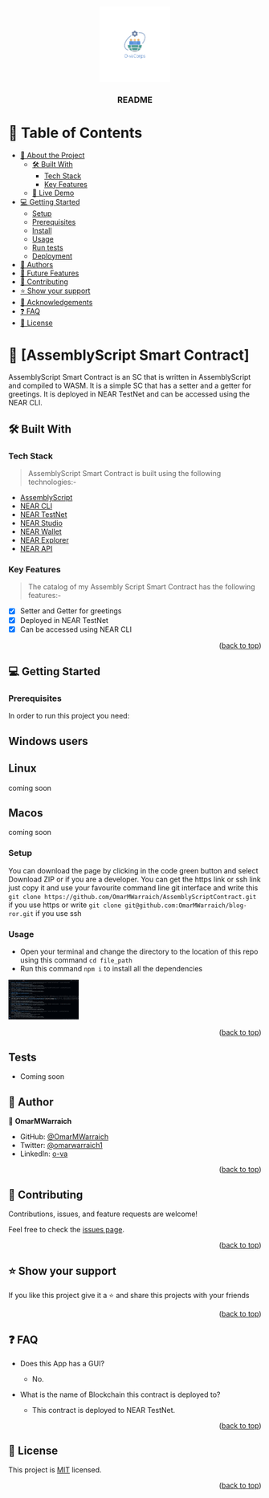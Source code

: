 <a name="readme-top"></a>

<div align="center">

  <img src="O-vaCorps.png" alt="logo" width="140"  height="auto" />
  <br/>

  <h3><b>README</b></h3>

</div>

<!-- TABLE OF CONTENTS -->

# 📗 Table of Contents

- [📖 About the Project](#about-project)
  - [🛠 Built With](#built-with)
    - [Tech Stack](#tech-stack)
    - [Key Features](#key-features)
  - [🚀 Live Demo](#live-demo)
- [💻 Getting Started](#getting-started)
  - [Setup](#setup)
  - [Prerequisites](#prerequisites)
  - [Install](#install)
  - [Usage](#usage)
  - [Run tests](#run-tests)
  - [Deployment](#triangular_flag_on_post-deployment)
- [👥 Authors](#authors)
- [🔭 Future Features](#future-features)
- [🤝 Contributing](#contributing)
- [⭐️ Show your support](#support)
- [🙏 Acknowledgements](#acknowledgements)
- [❓ FAQ](#faq)
- [📝 License](#license)

<!-- PROJECT DESCRIPTION -->

# 📖 [AssemblyScript Smart Contract] <a name="about-project"></a>

AssemblyScript Smart Contract is an SC that is written in AssemblyScript and compiled to WASM. It is a simple SC that has a setter and a getter for greetings. It is deployed in NEAR TestNet and can be accessed using the NEAR CLI. 

## 🛠 Built With <a name="built-with"></a>

### Tech Stack <a name="tech-stack"></a>

> AssemblyScript Smart Contract is built using the following technologies:-

- [AssemblyScript](https://www.assemblyscript.org/)
- [NEAR CLI](https://docs.near.org/docs/tools/near-cli)
- [NEAR TestNet](https://docs.near.org/docs/develop/basics/create-account#creating-a-testnet-account)
- [NEAR Studio](https://studio.near.org/)
- [NEAR Wallet](https://wallet.near.org/)
- [NEAR Explorer](https://explorer.testnet.near.org/)
- [NEAR API](https://docs.near.org/docs/api/naj-quick-reference)

<!-- Features -->

### Key Features <a name="key-features"></a>

> The catalog of my Assembly Script Smart Contract  has the following features:-

- [x] Setter and Getter for greetings
- [x] Deployed in NEAR TestNet
- [x] Can be accessed using NEAR CLI
 
<p align="right">(<a href="#readme-top">back to top</a>)</p>

<!-- GETTING STARTED -->

## 💻 Getting Started <a name="getting-started"></a>

### Prerequisites

In order to run this project you need:
## Windows users

## Linux
coming soon
## Macos
coming soon

### Setup
You can download the page by clicking in the code green button and select Download ZIP or if you are a developer. You can get the https link or ssh link just copy it and use your favourite command line git interface and write this `git clone https://github.com/OmarMWarraich/AssemblyScriptContract.git` if you use https or write `git clone git@github.com:OmarMWarraich/blog-ror.git` if you use ssh

### Usage

- Open your terminal and change the directory to the location of this repo using this command `cd file_path`
- Run this command `npm i` to install all the dependencies

<img src="terminal.png" alt="logo" width="140"  height="auto" />

<p align="right">(<a href="#readme-top">back to top</a>)</p>

## Tests 

- Coming soon

<!-- AUTHORS -->

## 👥 Author <a name="authors"></a>

👤 **OmarMWarraich**

- GitHub: [@OmarMWarraich](https://github.com/OmarMWarraich)
- Twitter: [@omarwarraich1](https://twitter.com/omarwarraich1)
- LinkedIn: [o-va](https://www.linkedin.com/in/o-va/)

<p align="right">(<a href="#readme-top">back to top</a>)</p>

<!-- CONTRIBUTING -->

## 🤝 Contributing <a name="contributing"></a>

Contributions, issues, and feature requests are welcome!

Feel free to check the [issues page](../../issues/).

<p align="right">(<a href="#readme-top">back to top</a>)</p>

<!-- SUPPORT -->

## ⭐️ Show your support <a name="support"></a>

If you like this project give it a ⭐️ and share this projects with your friends 

<p align="right">(<a href="#readme-top">back to top</a>)</p>

<!-- FAQ (optional) -->

## ❓ FAQ <a name="faq"></a>

- Does this App has a GUI?

  - No.

- What is the name of Blockchain this contract is deployed to?

  - This contract is deployed to NEAR TestNet.

<p align="right">(<a href="#readme-top">back to top</a>)</p>

<!-- LICENSE -->

## 📝 License <a name="license"></a>

This project is [MIT](./LICENSE) licensed.
<p align="right">(<a href="#readme-top">back to top</a>)</p>
